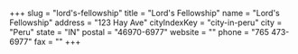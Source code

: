 +++
slug = "lord's-fellowship"
title = "Lord's Fellowship"
name = "Lord's Fellowship"
address = "123 Hay Ave"
cityIndexKey = "city-in-peru"
city = "Peru"
state = "IN"
postal = "46970-6977"
website = ""
phone = "765 473-6977"
fax = ""
+++
